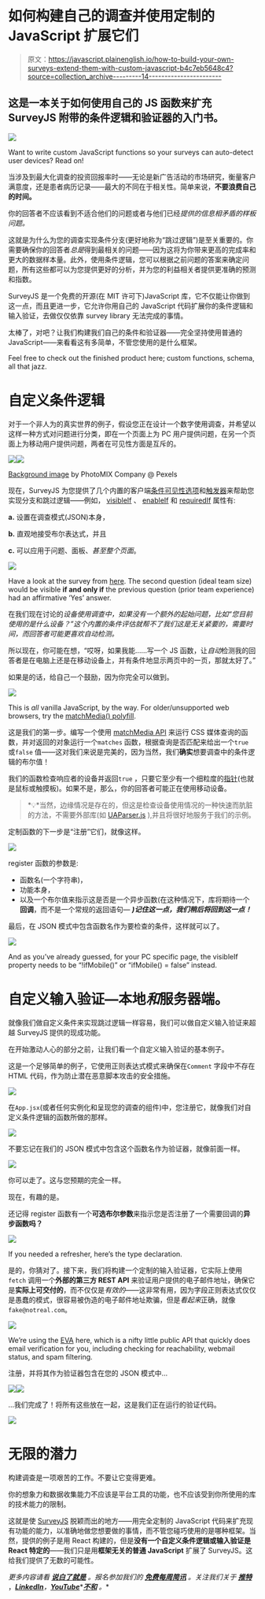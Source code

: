 # 如何构建自己的调查并使用定制的 JavaScript 扩展它们

> 原文：<https://javascript.plainenglish.io/how-to-build-your-own-surveys-extend-them-with-custom-javascript-b4c7eb5648c4?source=collection_archive---------14----------------------->

## 这是一本关于如何使用自己的 JS 函数来扩充 SurveyJS 附带的条件逻辑和验证器的入门书。

![](img/1bdee264c18d6fc2722d2fbea8669f88.png)

Want to write custom JavaScript functions so your surveys can auto-detect user devices? Read on!

当涉及到最大化调查的投资回报率时——无论是新广告活动的市场研究，衡量客户满意度，还是患者病历记录——最大的不同在于相关性。简单来说，**不要浪费自己的时间。**

你的回答者不应该看到不适合他们的问题或者与他们已经*提供的信息相矛盾的样板问题。*

这就是为什么为您的调查实现条件分支(更好地称为“跳过逻辑”)是至关重要的。你需要确保你的回答者*总是*得到最相关的问题——因为这将为你带来更高的完成率和更大的数据样本量。此外，使用条件逻辑，您可以根据之前问题的答案来确定问题，所有这些都可以为您提供更好的分析，并为您的利益相关者提供更准确的预测和指数。

SurveyJS 是一个免费的开源(在 MIT 许可下)JavaScript 库，它不仅能让你做到这一点，而且更进一步，它允许你用自己的 JavaScript 代码扩展你的条件逻辑和输入验证，去做仅仅依靠 survey library 无法完成的事情。

太棒了，对吧？让我们构建我们自己的条件和验证器——完全坚持使用普通的 JavaScript——来看看这有多简单，不管您使用的是什么框架。

Feel free to check out the finished product here; custom functions, schema, all that jazz.

# 自定义条件逻辑

对于一个非人为的真实世界的例子，假设您正在设计一个数字使用调查，并希望以这样一种方式对问题进行分类，即在一个页面上为 PC 用户提供问题，在另一个页面上为移动用户提供问题，两者在可见性方面是互斥的。

![](img/853d73956b825a7092da9943f192029c.png)![](img/3ac2a3a48b3c2659ead5f4e85affdb2d.png)

[Background image](https://www.pexels.com/photo/closeup-photo-of-silver-iphone-7-plus-with-earpods-1038628/) by PhotoMIX Company @ Pexels

现在，SurveyJS 为您提供了几个内置的客户端[条件可见性选项](https://surveyjs.io/Documentation/Library?id=design-survey-conditional-logic&utm_source=medium&utm_medium=referral&utm_campaign=JS_in_Plain_English_7#conditional-visibility)和[触发器](https://surveyjs.io/Documentation/Library?id=design-survey-conditional-logic&utm_source=medium&utm_medium=referral&utm_campaign=JS_in_Plain_English_7#conditional-survey-logic-triggers)来帮助您实现分支和跳过逻辑——例如， [visibleIf](https://surveyjs.io/Documentation/Library?id=Question&utm_source=medium&utm_medium=referral&utm_campaign=JS_in_Plain_English_7#visibleIf) 、 [enableIf](https://surveyjs.io/Documentation/Library?id=Question&utm_source=medium&utm_medium=referral&utm_campaign=JS_in_Plain_English_7#enableIf) 和 [requiredIf](https://surveyjs.io/Documentation/Library?id=Question&utm_source=medium&utm_medium=referral&utm_campaign=JS_in_Plain_English_7#requiredIf) 属性有:

**a.** 设置在调查模式(JSON)本身，

**b.** 直观地接受布尔表达式，并且

**c.** 可以应用于问题、面板、*甚至整个页面*。

![](img/e085aa6bf50674008ec24bab34bb2c55.png)

Have a look at the survey from [here](/overcome-the-language-barrier-in-your-surveys-with-easy-i18n-using-surveyjs-228cd4248126). The second question (ideal team size) would be visible **if and only if** the previous question (prior team experience) had an affirmative ‘Yes’ answer.

在我们现在讨论的*设备使用调查中，如果没有一个额外的起始问题，比如“您目前使用的是什么设备？”这个内置的条件评估就帮不了我们这是无关紧要的，需要时间，而回答者可能更喜欢自动检测。*

所以现在，你可能在想，“哎呀，如果我能……写一个 JS 函数，让*自动*检测我的回答者是在电脑上还是在移动设备上，并有条件地显示两页中的一页，那就太好了。”

如果是的话，给自己一个鼓励，因为你完全可以做到。

![](img/0ea1f009f9d6b4acba11e0940612693a.png)

This is *all* vanilla JavaScript, by the way. For older/unsupported web browsers, try the [matchMedia() polyfill](https://github.com/paulirish/matchMedia.js/).

这是我们的第一步。编写一个使用 [matchMedia API](https://developer.mozilla.org/en-US/docs/Web/API/Window/matchMedia) 来运行 CSS 媒体查询的函数，并对返回的对象运行一个`matches` 函数，根据查询是否匹配来给出一个`true` 或`false` 值——这对我们来说是完美的，因为当然，我们**确实**想要调查中的条件逻辑的布尔值！

我们的函数检查响应者的设备并返回`true` ，只要它至少有一个细粒度的[指针](https://developer.mozilla.org/en-US/docs/Web/CSS/@media/pointer)(也就是鼠标或触摸板)。如果不是，那么，你的回答者可能正在使用移动设备。

> *💡*当然，边缘情况是存在的，但这是检查设备使用情况的一种快速而肮脏的方法，不需要外部库(如 [UAParser.js](https://github.com/faisalman/ua-parser-js) ),并且将很好地服务于我们的示例。

定制函数的下一步是“注册”它们，就像这样。

![](img/4c7576173d11f9330b0f0a4288f04849.png)

register 函数的参数是:

*   函数名(一个字符串)，
*   功能本身，
*   以及一个布尔值来指示这是否是一个异步函数(在这种情况下，库将期待一个**回调**，而不是一个常规的返回语句— ***)记住这一点，我们稍后将回到这一点！***

最后，在 JSON 模式中包含函数名作为要检查的条件，这样就可以了。

![](img/45a49442627b3f5894c046f34cad02f6.png)

And as you’ve already guessed, for your PC specific page, the visibleIf property needs to be “!ifMobile()” or “ifMobile() = false” instead.

# 自定义输入验证—本地*和*服务器端。

就像我们做自定义条件来实现跳过逻辑一样容易，我们可以做自定义输入验证来超越 SurveyJS 提供的现成功能。

在开始激动人心的部分之前，让我们看一个自定义输入验证的基本例子。

这是一个足够简单的例子，它使用正则表达式模式来确保在`Comment` 字段中不存在 HTML 代码，作为防止潜在恶意脚本攻击的安全措施。

![](img/57f615ff8cfd18949b830f38912be244.png)

在`App.jsx`(或者任何实例化和呈现您的调查的组件)中，您注册它，就像我们对自定义条件逻辑的函数所做的那样。

![](img/d57be36d5a8ec24a4bb4bc13bba70bc4.png)

不要忘记在我们的 JSON 模式中包含这个函数名作为验证器，就像前面一样。

![](img/e68e73dbb80da7fb6da52afe12e54351.png)

你可以走了。这与您预期的完全一样。

现在，有趣的是。

还记得 register 函数有一个**可选布尔参数**来指示您是否注册了一个需要回调的**异步函数吗？**

![](img/3ee611f472f6a4e3cf8616ce60041efc.png)

If you needed a refresher, here’s the type declaration.

是的，你猜对了。接下来，我们将构建一个定制的输入验证器，它实际上使用`fetch` 调用一个**外部的第三方 REST API** 来验证用户提供的电子邮件地址，确保它是**实际上可交付的**，而不仅仅是*有效的*——这非常有用，因为字段正则表达式仅仅是愚蠢的模式，很容易被伪造的电子邮件地址欺骗，但是*看起来*正确，就像`fake@notreal.com`。

![](img/bc13b1a61ec27395d43e535188f5be2c.png)

We’re using the [EVA](https://eva.pingutil.com/) here, which is a nifty little public API that quickly does email verification for you, including checking for reachability, webmail status, and spam filtering.

注册，并将其作为验证器包含在您的 JSON 模式中…

![](img/0ecc526ff6ec1a910136b50b840ee414.png)![](img/8d0c9db92bc6e0baf578182878f971a4.png)

…我们完成了！将所有这些放在一起，这是我们正在运行的验证代码。

![](img/af513ed5a687c428f86b05df16a5c8fc.png)

# 无限的潜力

构建调查是一项艰苦的工作。不要让它变得更难。

你的想象力和数据收集能力不应该是平台工具的功能，也不应该受到你所使用的库的技术能力的限制。

这就是使 [SurveyJS](https://surveyjs.io/?utm_source=medium&utm_medium=referral&utm_campaign=JS_in_Plain_English_7) 脱颖而出的地方——用完全定制的 JavaScript 代码来扩充现有功能的能力，以准确地做您想要做的事情，而不管您碰巧使用的是哪种框架。当然，提供的例子是用 React 构建的，但是**没有一个自定义条件逻辑或输入验证是 React 特定的**——我们只是用**框架无关的普通 JavaScript** 扩展了 SurveyJS。这给我们提供了无数的可能性。

*更多内容请看* [***说白了就是***](https://plainenglish.io/) *。报名参加我们的* [***免费每周简讯***](http://newsletter.plainenglish.io/) *。关注我们关于* [***推特***](https://twitter.com/inPlainEngHQ) ，[***LinkedIn***](https://www.linkedin.com/company/inplainenglish/)*，*[***YouTube***](https://www.youtube.com/channel/UCtipWUghju290NWcn8jhyAw)*[***不和***](https://discord.gg/GtDtUAvyhW) *。**